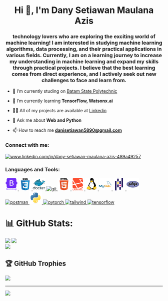 <h1 align="center">Hi 👋, I'm Dany Setiawan Maulana Azis</h1>
<h3 align="center">technology lovers who are exploring the exciting world of machine learning! I am interested in studying machine learning algorithms, data processing, and their practical applications in various fields. Currently, I am on a learning journey to increase my understanding in machine learning and expand my skills through practical projects. I believe that the best learning comes from direct experience, and I actively seek out new challenges to face and learn from.</h3>

- 🔭 I’m currently studing on [Batam State Polytechnic](https://www.polibatam.ac.id/)

- 🌱 I’m currently learning **TensorFlow, Watsonx.ai**

- 👨‍💻 All of my projects are available at [Linkedin](https://www.linkedin.com/in/dany-setiawan-maulana-azis)

- 💬 Ask me about **Web and Python**

- 📫 How to reach me **danisetiawan5890@gmail.com**

<h3 align="left">Connect with me:</h3>
<p align="left">
<a href="https://www.linkedin.com/in/dany-setiawan-maulana-azis-489a49257" target="blank"><img align="center" src="https://raw.githubusercontent.com/rahuldkjain/github-profile-readme-generator/master/src/images/icons/Social/linked-in-alt.svg" alt="www.linkedin.com/in/dany-setiawan-maulana-azis-489a49257" height="30" width="40" /></a>
</p>

<h3 align="left">Languages and Tools:</h3>
<p align="left"> <a href="https://getbootstrap.com" target="_blank" rel="noreferrer"> <img src="https://raw.githubusercontent.com/devicons/devicon/master/icons/bootstrap/bootstrap-plain-wordmark.svg" alt="bootstrap" width="40" height="40"/> </a> <a href="https://www.w3schools.com/css/" target="_blank" rel="noreferrer"> <img src="https://raw.githubusercontent.com/devicons/devicon/master/icons/css3/css3-original-wordmark.svg" alt="css3" width="40" height="40"/> </a> <a href="https://www.docker.com/" target="_blank" rel="noreferrer"> <img src="https://raw.githubusercontent.com/devicons/devicon/master/icons/docker/docker-original-wordmark.svg" alt="docker" width="40" height="40"/> </a> <a href="https://git-scm.com/" target="_blank" rel="noreferrer"> <img src="https://www.vectorlogo.zone/logos/git-scm/git-scm-icon.svg" alt="git" width="40" height="40"/> </a> <a href="https://www.w3.org/html/" target="_blank" rel="noreferrer"> <img src="https://raw.githubusercontent.com/devicons/devicon/master/icons/html5/html5-original-wordmark.svg" alt="html5" width="40" height="40"/> </a> <a href="https://laravel.com/" target="_blank" rel="noreferrer"> <img src="https://raw.githubusercontent.com/devicons/devicon/master/icons/laravel/laravel-plain-wordmark.svg" alt="laravel" width="40" height="40"/> </a> <a href="https://www.linux.org/" target="_blank" rel="noreferrer"> <img src="https://raw.githubusercontent.com/devicons/devicon/master/icons/linux/linux-original.svg" alt="linux" width="40" height="40"/> </a> <a href="https://www.mysql.com/" target="_blank" rel="noreferrer"> <img src="https://raw.githubusercontent.com/devicons/devicon/master/icons/mysql/mysql-original-wordmark.svg" alt="mysql" width="40" height="40"/> </a> <a href="https://pandas.pydata.org/" target="_blank" rel="noreferrer"> <img src="https://raw.githubusercontent.com/devicons/devicon/2ae2a900d2f041da66e950e4d48052658d850630/icons/pandas/pandas-original.svg" alt="pandas" width="40" height="40"/> </a> <a href="https://www.php.net" target="_blank" rel="noreferrer"> <img src="https://raw.githubusercontent.com/devicons/devicon/master/icons/php/php-original.svg" alt="php" width="40" height="40"/> </a> <a href="https://postman.com" target="_blank" rel="noreferrer"> <img src="https://www.vectorlogo.zone/logos/getpostman/getpostman-icon.svg" alt="postman" width="40" height="40"/> </a> <a href="https://www.python.org" target="_blank" rel="noreferrer"> <img src="https://raw.githubusercontent.com/devicons/devicon/master/icons/python/python-original.svg" alt="python" width="40" height="40"/> </a> <a href="https://pytorch.org/" target="_blank" rel="noreferrer"> <img src="https://www.vectorlogo.zone/logos/pytorch/pytorch-icon.svg" alt="pytorch" width="40" height="40"/> </a> <a href="https://tailwindcss.com/" target="_blank" rel="noreferrer"> <img src="https://www.vectorlogo.zone/logos/tailwindcss/tailwindcss-icon.svg" alt="tailwind" width="40" height="40"/> </a> <a href="https://www.tensorflow.org" target="_blank" rel="noreferrer"> <img src="https://www.vectorlogo.zone/logos/tensorflow/tensorflow-icon.svg" alt="tensorflow" width="40" height="40"/> </a> </p>

# 📊 GitHub Stats:
![](https://github-readme-stats.vercel.app/api/top-langs/?username=DanySetiawanMaulanaAzis&theme=radical&hide_border=false&include_all_commits=false&count_private=false&layout=compact)
![](https://github-readme-stats.vercel.app/api?username=DanySetiawanMaulanaAzis&theme=radical&hide_border=false&include_all_commits=false&count_private=false)<br/>
![](https://github-readme-streak-stats.herokuapp.com/?user=DanySetiawanMaulanaAzis&theme=radical&hide_border=false)<br/>



## 🏆 GitHub Trophies
![](https://github-profile-trophy.vercel.app/?username=DanySetiawanMaulanaAzis&theme=radical&no-frame=false&no-bg=true&margin-w=4)

---
[![](https://visitcount.itsvg.in/api?id=DanySetiawanMaulanaAzis&icon=0&color=0)](https://visitcount.itsvg.in)
